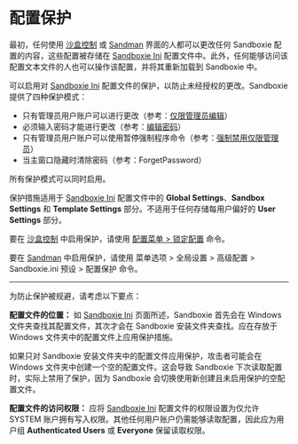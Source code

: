 # 配置保护

最初，任何使用 [沙盒控制](SandboxieControl.md) 或 [Sandman](PlusMigrationGuide.md) 界面的人都可以更改任何 Sandboxie 配置的内容，这些配置被存储在 [Sandboxie Ini](SandboxieIni.md) 配置文件中。此外，任何能够访问该配置文本文件的人也可以操作该配置，并将其重新加载到 Sandboxie 中。

可以启用对 [Sandboxie Ini](SandboxieIni.md) 配置文件的保护，以防止未经授权的更改。Sandboxie 提供了四种保护模式：

- 只有管理员用户账户可以进行更改（参考：[仅限管理员编辑](EditAdminOnly.md)）
- 必须输入密码才能进行更改（参考：[编辑密码](EditPassword.md)）
- 只有管理员用户账户可以使用暂停强制程序命令（参考：[强制禁用仅限管理员](ForceDisableAdminOnly.md)）
- 当主窗口隐藏时清除密码（参考：ForgetPassword）

所有保护模式可以同时启用。

保护措施适用于 [Sandboxie Ini](SandboxieIni.md) 配置文件中的 **Global Settings**、**Sandbox Settings** 和 **Template Settings** 部分。不适用于任何存储每用户偏好的 **User Settings** 部分。

要在 [沙盒控制](SandboxieControl.md) 中启用保护，请使用 [配置菜单 > 锁定配置](ConfigureMenu.md#lock-configuration) 命令。

要在 [Sandman](PlusMigrationGuide.md) 中启用保护，请使用 菜单选项 > 全局设置 > 高级配置 > Sandboxie.ini 预设 > 配置保护 命令。

* * *

为防止保护被规避，请考虑以下要点：

**配置文件的位置：** 如 [Sandboxie Ini](SandboxieIni.md) 页面所述，Sandboxie 首先会在 Windows 文件夹查找其配置文件，其次才会在 Sandboxie 安装文件夹查找。应在存放于 Windows 文件夹中的配置文件上应用保护措施。

如果只对 Sandboxie 安装文件夹中的配置文件应用保护，攻击者可能会在 Windows 文件夹中创建一个空的配置文件。这会导致 Sandboxie 下次读取配置时，实际上禁用了保护，因为 Sandboxie 会切换使用新创建且未启用保护的空配置文件。

**配置文件的访问权限：** 应将 [Sandboxie Ini](SandboxieIni.md) 配置文件的权限设置为仅允许 SYSTEM 账户拥有写入权限。其他任何用户账户仍需能够读取配置，因此应为用户组 **Authenticated Users** 或 **Everyone** 保留读取权限。